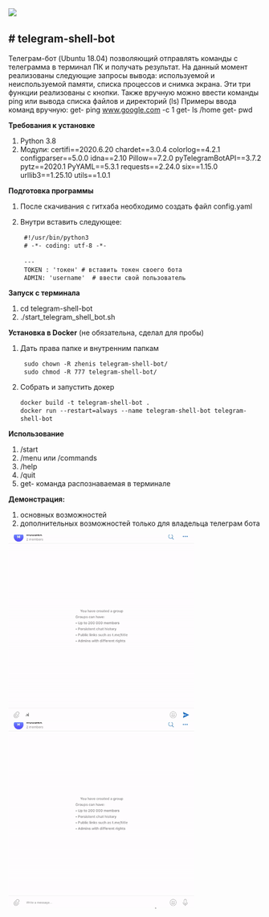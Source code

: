 <img class="aligncenter" src="https://img.shields.io/badge/python-3.8-blue.svg"/>
<h2># telegram-shell-bot</h2>

Телеграм-бот (Ubuntu 18.04) позволяющий отправлять команды с телеграмма в терминал ПК и получать результат. На данный момент реализованы следующие запросы вывода: используемой и неиспользуемой памяти, списка  процессов и снимка экрана. Эти три функции реализованы с кнопки. Также вручную можно ввести команды ping или вывода списка файлов и директорий (ls)
Примеры ввода команд вручную:
        get- ping www.google.com -c 1
        get- ls /home
        get- pwd
        
**Требования к установке**
1. Python 3.8
2. Модули:
        certifi==2020.6.20
        chardet==3.0.4
        colorlog==4.2.1
        configparser==5.0.0
        idna==2.10
        Pillow==7.2.0
        pyTelegramBotAPI==3.7.2
        pytz==2020.1
        PyYAML==5.3.1
        requests==2.24.0
        six==1.15.0
        urllib3==1.25.10
        utils==1.0.1


**Подготовка программы**
1. После скачивания с гитхаба необходимо создать файл config.yaml
2. Внутри вставить следующее:
        
        #!/usr/bin/python3
        # -*- coding: utf-8 -*-

        ---
        TOKEN : 'токен' # вставить токен своего бота
        ADMIN: 'username'  # ввести свой пользователь

**Запуск с терминала**
1. cd telegram-shell-bot
2. ./start_telegram_shell_bot.sh

**Установка в Docker** (не обязательна, сделал для пробы)
1. Дать права папке и внутренним папкам

        sudo chown -R zhenis telegram-shell-bot/
        sudo chmod -R 777 telegram-shell-bot/

2. Собрать и запустить докер

       docker build -t telegram-shell-bot .
       docker run --restart=always --name telegram-shell-bot telegram-shell-bot

**Использование** 
1. /start
2. /menu или /commands
3. /help
4. /quit
5. get- команда распознаваемая в терминале

**Демонстрация:**
1. основных возможностей <br>
2. дополнительных возможностей только для владельца телеграм бота

<p>
<img class="aligncenter" src="https://github.com/zhenisduissekov/telegram-shell-bot/blob/master/images/overview.gif" title="Демонстрация основных возможностей" width="370" height="370"/>
&nbsp;&nbsp;&nbsp;
<img class="aligncenter" src="https://github.com/zhenisduissekov/telegram-shell-bot/blob/master/images/extra.gif"  title="Демонстрация дополнительных возможностей только для владельца телеграм бота" width="370" height="370"/>
</p>
